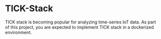 # TICK-Stack

TICK stack is becoming popular for analyzing time-series IoT data. As part of this project, you are expected to implement TICK stack in a dockerized environment.
